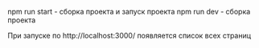 npm run start - сборка проекта и запуск проекта 
npm run dev - сборка проекта

При запуске по http://localhost:3000/ появляется список всех страниц